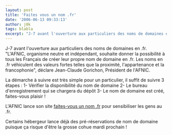 ```yaml
---
layout: post
title: 'Faites vous un nom .fr'
date: '2006-06-13 09:33:13'
author: j0k
tags: blabla
excerpt: "J-7 avant l'ouverture aux particuliers des noms de domaines en .fr.     \n&quot;L'AFNIC, organisme neutre et indépendant, souhaite donner la possibilité à tous les Français de créer leur propre nom de domaine en .fr. Les noms en .fr véhiculent des valeurs fortes telles que la proximité, l'appartenance et la francophonie&quot;, déclare Jean-Claude Gorichon,      …"
---
```


J-7 avant l'ouverture aux particuliers des noms de domaines en .fr.
&quot;L'AFNIC, organisme neutre et indépendant, souhaite donner la possibilité à tous les Français de créer leur propre nom de domaine en .fr. Les noms en .fr véhiculent des valeurs fortes telles que la proximité, l'appartenance et la francophonie&quot;, déclare Jean-Claude Gorichon, Président de l'AFNIC.

La démarche à suivre est très simple pour un particulier, il suffit de suivre 3 étapes :   1- Vérifier la disponibilité du nom de domaine   2- Le bureau d'enregistrement qui se chargera du dépôt   3- Le nom de domaine est créé, faites-vous plaisir !

L'AFNIC lance son site [faites-vous un nom .fr](http://www.faites-vous-un-nom.fr/) pour sensibiliser les gens au .fr.

Certains hébergeur lance déjà des pré-réservations de nom de domaine puisque ça risque d'être la grosse cohue mardi prochain !
